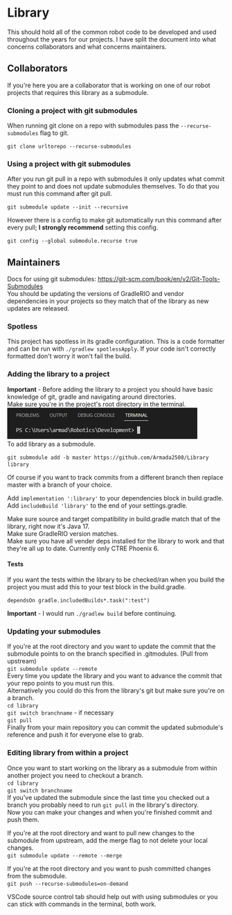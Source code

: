 # Library 

This should hold all of the common robot code to be developed and used throughout the years for our projects. I have split the document into what concerns collaborators and what concerns maintainers.

## Collaborators
If you're here you are a collaborator that is working on one of our robot projects that requires this library as a submodule.
### Cloning a project with git submodules
When running git clone on a repo with submodules pass the `--recurse-submodules` flag to git. <br>
```
git clone urltorepo --recurse-submodules
```
### Using a project with git submodules
After you run git pull in a repo with submodules it only updates what commit they point to and does not update submodules themselves. To do that you must run this command after git pull. <br>
```
git submodule update --init --recursive
```
However there is a config to make git automatically run this command after every pull; **I strongly recommend** setting this config. <br>
```
git config --global submodule.recurse true
``` 
## Maintainers
Docs for using git submodules: https://git-scm.com/book/en/v2/Git-Tools-Submodules <br>
You should be updating the versions of GradleRIO and vendor dependencies in your projects so they match that of the library as new updates are released. 
### Spotless
This project has spotless in its gradle configuration. This is a code formatter and can be run with `./gradlew spotlessApply`. If your code isn't correctly formatted don't worry it won't fail the build.
### Adding the library to a project
**Important** - Before adding the library to a project you should have basic knowledge of git, gradle and navigating around directories. <br>
Make sure you're in the project's root directory in the terminal. <br>
![](imgs/terminal.png) <br>
To add library as a submodule. <br>
```
git submodule add -b master https://github.com/Armada2508/Library library
```
Of course if you want to track commits from a different branch then replace master with a branch of your choice.

Add `implementation ':library'` to your dependencies block in build.gradle. <br>
Add `includeBuild 'library'` to the end of your settings.gradle.

Make sure source and target compatibility in build.gradle match that of the library, right now it's Java 17. <br>
Make sure GradleRIO version matches. <br>
Make sure you have all vender deps installed for the library to work and that they're all up to date. Currently only CTRE Phoenix 6. <br>

#### Tests
If you want the tests within the library to be checked/ran when you build the project you must add this to your test block in the build.gradle.
```
dependsOn gradle.includedBuilds*.task(":test")
```
**Important** - I would run `./gradlew build` before continuing. <br>
### Updating your submodules
If you're at the root directory and you want to update the commit that the submodule points to on the branch specified in .gitmodules. (Pull from upstream)<br>
`git submodule update --remote` <br>
Every time you update the library and you want to advance the commit that your repo points to you must run this. <br>
Alternatively you could do this from the library's git but make sure you're on a branch. <br>
`cd library` <br>
`git switch branchname` - if necessary <br>
`git pull` <br>
Finally from your main repository you can commit the updated submodule's reference and push it for everyone else to grab.  
### Editing library from within a project
Once you want to start working on the library as a submodule from within another project you need to checkout a branch. <br>
`cd library` <br>
`git switch branchname` <br>
If you've updated the submodule since the last time you checked out a branch you probably need to run `git pull` in the library's directory. <br>
Now you can make your changes and when you're finished commit and push them.

If you're at the root directory and want to pull new changes to the submodule from upstream, add the merge flag to not delete your local changes. <br>
`git submodule update --remote --merge`

If you're at the root directory and you want to push committed changes from the submodule. <br>
`git push --recurse-submodules=on-demand`

VSCode source control tab should help out with using submodules or you can stick with commands in the terminal, both work.
